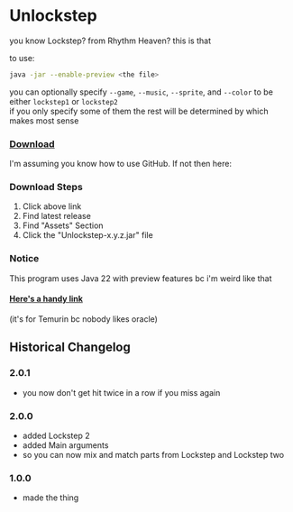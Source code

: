 # Unlockstep

you know Lockstep? from Rhythm Heaven? this is that

to use: 
```sh
java -jar --enable-preview <the file>
```
you can optionally specify `--game`, `--music`, `--sprite`, and `--color` to be either `lockstep1` or `lockstep2`  
if you only specify some of them the rest will be determined by which makes most sense

### [Download](https://github.com/Canary-Prism/Unlockstep/releases/)

I'm assuming you know how to use GitHub. If not then here:

### Download Steps

1. Click above link
2. Find latest release
3. Find "Assets" Section
4. Click the "Unlockstep-x.y.z.jar" file

### Notice

This program uses Java 22 with preview features bc i'm weird like that

#### [Here's a handy link](https://adoptium.net/temurin/releases/?version=22)

(it's for Temurin bc nobody likes oracle)


## Historical Changelog

### 2.0.1
- you now don't get hit twice in a row if you miss again

### 2.0.0
- added Lockstep 2
- added Main arguments 
 - so you can now mix and match parts from Lockstep and Lockstep two

### 1.0.0
- made the thing